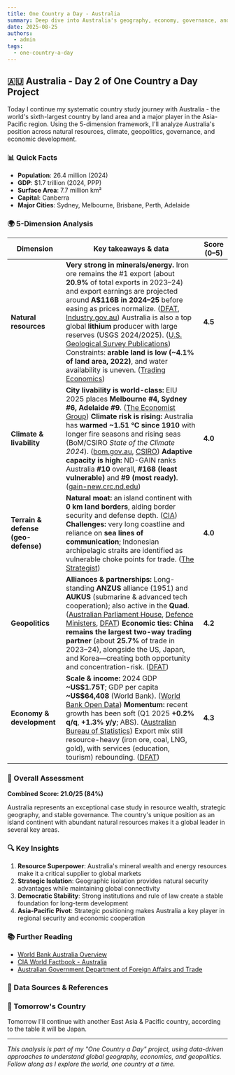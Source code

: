 ```yaml
---
title: One Country a Day - Australia
summary: Deep dive into Australia's geography, economy, governance, and strategic position using the 5-dimension framework
date: 2025-08-25
authors:
  - admin
tags:
  - one-country-a-day
---
```


## 🇦🇺 Australia - Day 2 of One Country a Day Project

Today I continue my systematic country study journey with Australia - the world's sixth-largest country by land area and a major player in the Asia-Pacific region. Using the 5-dimension framework, I'll analyze Australia's position across natural resources, climate, geopolitics, governance, and economic development.

### 📊 Quick Facts
- **Population**: 26.4 million (2024)
- **GDP**: $1.7 trillion (2024, PPP)
- **Surface Area**: 7.7 million km²
- **Capital**: Canberra
- **Major Cities**: Sydney, Melbourne, Brisbane, Perth, Adelaide

### 🌍 5-Dimension Analysis

| Dimension                           | Key takeaways & data                                                                                                                                                                                                                                                                                                                                                                                                                                                                                                   | Score (0–5) |
| ----------------------------------- | ---------------------------------------------------------------------------------------------------------------------------------------------------------------------------------------------------------------------------------------------------------------------------------------------------------------------------------------------------------------------------------------------------------------------------------------------------------------------------------------------------------------------- | ----------- |
| **Natural resources**               | **Very strong in minerals/energy.** Iron ore remains the #1 export (about **20.9%** of total exports in 2023–24) and export earnings are projected around **A\$116B in 2024–25** before easing as prices normalize. ([DFAT][1], [Industry.gov.au][2]) Australia is also a top global **lithium** producer with large reserves (USGS 2024/2025). ([U.S. Geological Survey Publications][3]) Constraints: **arable land is low (\~4.1% of land area, 2022)**, and water availability is uneven. ([Trading Economics][4]) | **4.5**     |
| **Climate & livability**            | **City livability is world-class:** EIU 2025 places **Melbourne #4, Sydney #6, Adelaide #9**. ([The Economist Group][5]) **Climate risk is rising:** Australia has **warmed \~1.51 °C since 1910** with longer fire seasons and rising seas (BoM/CSIRO *State of the Climate 2024*). ([bom.gov.au][6], [CSIRO][7]) **Adaptive capacity is high:** ND-GAIN ranks Australia **#10** overall, **#168 (least vulnerable)** and **#9 (most ready)**. ([gain-new.crc.nd.edu][8])                                             | **4.0**     |
| **Terrain & defense (geo-defense)** | **Natural moat:** an island continent with **0 km land borders**, aiding border security and defense depth. ([CIA][9]) **Challenges:** very long coastline and reliance on **sea lines of communication**; Indonesian archipelagic straits are identified as vulnerable choke points for trade. ([The Strategist][10])                                                                                                                                                                                                 | **4.0**     |
| **Geopolitics**                     | **Alliances & partnerships:** Long-standing **ANZUS** alliance (1951) and **AUKUS** (submarine & advanced tech cooperation); also active in the **Quad**. ([Australian Parliament House][11], [Defence Ministers][12], [DFAT][13]) **Economic ties:** **China remains the largest two-way trading partner** (about **25.7%** of trade in 2023–24), alongside the US, Japan, and Korea—creating both opportunity and concentration-risk. ([DFAT][14])                                                                   | **4.2**     |
| **Economy & development**           | **Scale & income:** 2024 GDP **\~US\$1.75T**; GDP per capita **\~US\$64,408** (World Bank). ([World Bank Open Data][15]) **Momentum:** recent growth has been soft (Q1 2025 **+0.2% q/q**, **+1.3% y/y**; ABS). ([Australian Bureau of Statistics][16]) Export mix still resource-heavy (iron ore, coal, LNG, gold), with services (education, tourism) rebounding. ([DFAT][1])                                                                                                                                        | **4.3**     |

### 🎯 Overall Assessment

**Combined Score: 21.0/25 (84%)**

Australia represents an exceptional case study in resource wealth, strategic geography, and stable governance. The country's unique position as an island continent with abundant natural resources makes it a global leader in several key areas.

### 🔍 Key Insights

1. **Resource Superpower**: Australia's mineral wealth and energy resources make it a critical supplier to global markets
2. **Strategic Isolation**: Geographic isolation provides natural security advantages while maintaining global connectivity
3. **Democratic Stability**: Strong institutions and rule of law create a stable foundation for long-term development
4. **Asia-Pacific Pivot**: Strategic positioning makes Australia a key player in regional security and economic cooperation

### 📚 Further Reading

- [World Bank Australia Overview](https://www.worldbank.org/en/country/australia)
- [CIA World Factbook - Australia](https://www.cia.gov/the-world-factbook/countries/australia/)
- [Australian Government Department of Foreign Affairs and Trade](https://www.dfat.gov.au/)

### 🔗 Data Sources & References

[1]: https://www.dfat.gov.au/sites/default/files/australias-goods-services-by-top-25-exports-2023-24.pdf "Australia's goods and services by top 25 exports 2023-24"
[2]: https://www.industry.gov.au/news/australias-resources-and-energy-exports-set-soften-amid-trade-uncertainties "Australia's resources and energy exports set to soften amid ..."
[3]: https://pubs.usgs.gov/periodicals/mcs2024/mcs2024-lithium.pdf "Mineral Commodity Summaries 2024 (Lithium) - USGS.gov"
[4]: https://tradingeconomics.com/australia/arable-land-percent-of-land-area-wb-data.html "Australia - Arable Land (% Of Land Area) - 2025 Data 2026 ..."
[5]: https://www.economistgroup.com/press-centre/economist-intelligence/eiu-global-liveability-index-2025-copenhagen-replaces-vienna-as-worlds-most "EIU Global Liveability Index 2025 Copenhagen replaces ..."
[6]: https://www.bom.gov.au/state-of-the-climate/ "State of the Climate 2024"
[7]: https://www.csiro.au/en/research/environmental-impacts/climate-change/state-of-the-climate "State of the Climate"
[8]: https://gain-new.crc.nd.edu/country/australia "Australia | ND-GAIN Index"
[9]: https://www.cia.gov/the-world-factbook/about/archives/2023/countries/australia/ "Australia - The World Factbook"
[10]: https://www.aspistrategist.org.au/war-risks-to-australian-maritime-trade/ "War risks to Australian maritime trade | The Strategist"
[11]: https://www.aph.gov.au/About_Parliament/Parliamentary_departments/Parliamentary_Library/Research/Briefing_Book/47th_Parliament/AustraliaSecurityRelationships "Australia's security relationships"
[12]: https://www.minister.defence.gov.au/statements/2024-04-09/aukus-defence-ministers-joint-statement "AUKUS Defence Ministers' Joint Statement"
[13]: https://www.dfat.gov.au/international-relations/regional-architecture/quad "The Quad | Australian Government ..."
[14]: https://www.dfat.gov.au/sites/default/files/australias-goods-services-by-top-15-partners-2023-24.pdf "Australia's goods and services by top 15 partners 2023-24"
[15]: https://data.worldbank.org/country/australia "Australia | Data"
[16]: https://www.abs.gov.au/media-centre/media-releases/australian-economy-grew-02-cent-march-quarter "Australian economy grew 0.2 per cent in March quarter"

### 🚀 Tomorrow's Country

Tomorrow I'll continue with another East Asia & Pacific country, according to the table it will be Japan.

---

*This analysis is part of my "One Country a Day" project, using data-driven approaches to understand global geography, economics, and geopolitics. Follow along as I explore the world, one country at a time.*
